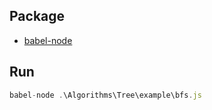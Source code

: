 ## Package

- [babel-node](https://www.npmjs.com/package/babel-node)

## Run

```js
babel-node .\Algorithms\Tree\example\bfs.js
```
